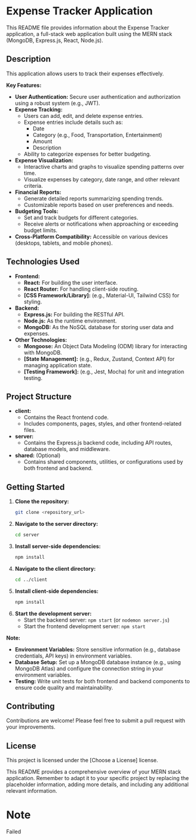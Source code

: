 # Expense Tracker Application

This README file provides information about the Expense Tracker application, a full-stack web application built using the MERN stack (MongoDB, Express.js, React, Node.js).

## Description

This application allows users to track their expenses effectively. 

**Key Features:**

*   **User Authentication:** Secure user authentication and authorization using a robust system (e.g., JWT).
*   **Expense Tracking:**
    *   Users can add, edit, and delete expense entries.
    *   Expense entries include details such as:
        *   Date
        *   Category (e.g., Food, Transportation, Entertainment)
        *   Amount
        *   Description
    *   Ability to categorize expenses for better budgeting.
*   **Expense Visualization:** 
    *   Interactive charts and graphs to visualize spending patterns over time.
    *   Visualize expenses by category, date range, and other relevant criteria.
*   **Financial Reports:** 
    *   Generate detailed reports summarizing spending trends.
    *   Customizable reports based on user preferences and needs.
*   **Budgeting Tools:** 
    *   Set and track budgets for different categories.
    *   Receive alerts or notifications when approaching or exceeding budget limits.
*   **Cross-Platform Compatibility:** Accessible on various devices (desktops, tablets, and mobile phones).

## Technologies Used

*   **Frontend:**
    *   **React:** For building the user interface.
    *   **React Router:** For handling client-side routing.
    *   **[CSS Framework/Library]:** (e.g., Material-UI, Tailwind CSS) for styling.
*   **Backend:**
    *   **Express.js:** For building the RESTful API.
    *   **Node.js:** As the runtime environment.
    *   **MongoDB:** As the NoSQL database for storing user data and expenses.
*   **Other Technologies:**
    *   **Mongoose:** An Object Data Modeling (ODM) library for interacting with MongoDB.
    *   **[State Management]:** (e.g., Redux, Zustand, Context API) for managing application state.
    *   **[Testing Framework]:** (e.g., Jest, Mocha) for unit and integration testing.

## Project Structure

*   **client:**
    *   Contains the React frontend code.
    *   Includes components, pages, styles, and other frontend-related files.
*   **server:**
    *   Contains the Express.js backend code, including API routes, database models, and middleware.
*   **shared:** (Optional)
    *   Contains shared components, utilities, or configurations used by both frontend and backend.

## Getting Started

1.  **Clone the repository:**
    ```bash
    git clone <repository_url>
    ```
2.  **Navigate to the server directory:**
    ```bash
    cd server
    ```
3.  **Install server-side dependencies:**
    ```bash
    npm install
    ```
4.  **Navigate to the client directory:**
    ```bash
    cd ../client
    ```
5.  **Install client-side dependencies:**
    ```bash
    npm install
    ```
6.  **Start the development server:**
    *   Start the backend server: `npm start` (or `nodemon server.js`)
    *   Start the frontend development server: `npm start`

**Note:**

*   **Environment Variables:** Store sensitive information (e.g., database credentials, API keys) in environment variables.
*   **Database Setup:** Set up a MongoDB database instance (e.g., using MongoDB Atlas) and configure the connection string in your environment variables.
*   **Testing:** Write unit tests for both frontend and backend components to ensure code quality and maintainability.

## Contributing

Contributions are welcome! Please feel free to submit a pull request with your improvements.

## License

This project is licensed under the [Choose a License] license.

This README provides a comprehensive overview of your MERN stack application. Remember to adapt it to your specific project by replacing the placeholder information, adding more details, and including any additional relevant information.

# Note
Failed

